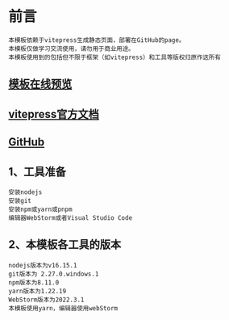 ## 

# 前言

```
本模板依赖于vitepress生成静态页面，部署在GitHub的page。
本模板仅做学习交流使用，请勿用于商业用途。
本模板使用到的包括但不限于框架（如vitepress）和工具等版权归原作这所有
```



## [模板在线预览](https://qianyinggenian.github.io/vitePressBlog/)

## [vitepress官方文档](https://vitepress.dev/)

## [GitHub](https://github.com/)

## 1、工具准备

```
安装nodejs
安装git
安装npm或yarn或pnpm
编辑器WebStorm或者Visual Studio Code
```

## 2、本模板各工具的版本

```
nodejs版本为v16.15.1
git版本为 2.27.0.windows.1
npm版本为8.11.0
yarn版本为1.22.19
WebStorm版本为2022.3.1
本模板使用yarn，编辑器使用webStorm
```


